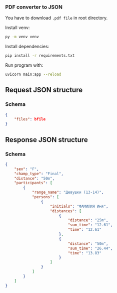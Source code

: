 ### PDF converter to JSON

You have to download `.pdf file` in root directory.

Install venv:
```sh
py -m venv venv
```

Install dependencies:
```sh
pip install -r requirements.txt
```

Run program with:
```sh
uvicorn main:app --reload
```

## Request JSON structure
### Schema
```json
{
    "files": bfile
}
```


## Response JSON structure
### Schema
```json
{
    "sex": "F",
    "champ_type": "Final",
    "distance": "50m",
    "participants": [
        {
            "range_name": "Девушки (13-14)",
            "persons": [
                {
                    "initials": "ФАМИЛИЯ Имя",
                    "distances": [
                        {
                            "distance": "25m",
                            "sum_time": "12.61",
                            "time": "12.61"
                        },
                        {
                            "distance": "50m",
                            "sum_time": "26.44",
                            "time": "13.83"
                        }
                    ]
                }
            ]
        }
    ]
}
```